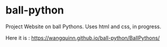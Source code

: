 # ball-python
Project Website on ball Pythons. Uses html and css, in progress. 

Here it is : https://wangquinn.github.io/ball-python/BallPythons/ 
